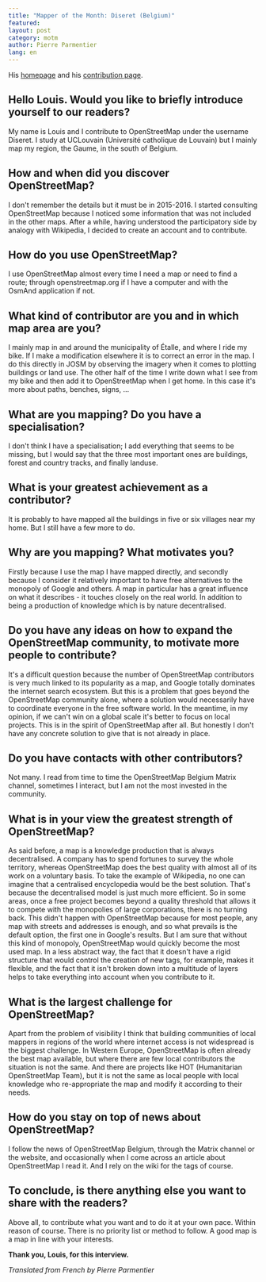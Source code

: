 ```yaml
---
title: "Mapper of the Month: Diseret (Belgium)"
featured:
layout: post
category: motm
author: Pierre Parmentier
lang: en
---
```

 
His [homepage](https://www.openstreetmap.org/user/Diseret) and his [contribution page](https://hdyc.neis-one.org/?Diseret).

## Hello Louis. Would you like to briefly introduce yourself to our readers?

My name is Louis and I contribute to OpenStreetMap under the username Diseret. I study at UCLouvain (Université catholique de Louvain) but I mainly map my region, the Gaume, in the south of Belgium.

## How and when did you discover OpenStreetMap?

I don't remember the details but it must be in 2015-2016. I started consulting OpenStreetMap because I noticed some information that was not included in the other maps. After a while, having understood the participatory side by analogy with Wikipedia, I decided to create an account and to contribute.

## How do you use OpenStreetMap?

I use OpenStreetMap almost every time I need a map or need to find a route; through openstreetmap.org if I have a computer and with the OsmAnd application if not.

## What kind of contributor are you and in which map area are you?

I mainly map in and around the municipality of Étalle, and where I ride my bike. If I make a modification elsewhere it is to correct an error in the map. I do this directly in JOSM by observing the imagery when it comes to plotting buildings or land use. The other half of the time I write down what I see from my bike and then add it to OpenStreetMap when I get home. In this case it's more about paths, benches, signs, …

## What are you mapping? Do you have a specialisation?

I don't think I have a specialisation; I add everything that seems to be missing, but I would say that the three most important ones are buildings, forest and country tracks, and finally landuse.

## What is your greatest achievement as a contributor?

It is probably to have mapped all the buildings in five or six villages near my home. But I still have a few more to do.

## Why are you mapping? What motivates you?

Firstly because I use the map I have mapped directly, and secondly because I consider it relatively important to have free alternatives to the monopoly of Google and others. A map in particular has a great influence on what it describes - it touches closely on the real world. In addition to being a production of knowledge which is by nature decentralised.

## Do you have any ideas on how to expand the OpenStreetMap community, to motivate more people to contribute?

It's a difficult question because the number of OpenStreetMap contributors is very much linked to its popularity as a map, and Google totally dominates the internet search ecosystem. But this is a problem that goes beyond the OpenStreetMap community alone, where a solution would necessarily have to coordinate everyone in the free software world. In the meantime, in my opinion, if we can't win on a global scale it's better to focus on local projects. This is in the spirit of OpenStreetMap after all. But honestly I don't have any concrete solution to give that is not already in place.

## Do you have contacts with other contributors?

Not many. I read from time to time the OpenStreetMap Belgium Matrix channel, sometimes I interact, but I am not the most invested in the community.

## What is in your view the greatest strength of OpenStreetMap?

As said before, a map is a knowledge production that is always decentralised. A company has to spend fortunes to survey the whole territory, whereas OpenStreetMap does the best quality with almost all of its work on a voluntary basis. To take the example of Wikipedia, no one can imagine that a centralised encyclopedia would be the best solution. That's because the decentralised model is just much more efficient. So in some areas, once a free project becomes beyond a quality threshold that allows it to compete with the monopolies of large corporations, there is no turning back. This didn't happen with OpenStreetMap because for most people, any map with streets and addresses is enough, and so what prevails is the default option, the first one in Google's results. But I am sure that without this kind of monopoly, OpenStreetMap would quickly become the most used map. In a less abstract way, the fact that it doesn't have a rigid structure that would control the creation of new tags, for example, makes it flexible, and the fact that it isn't broken down into a multitude of layers helps to take everything into account when you contribute to it.

## What is the largest challenge for OpenStreetMap?

Apart from the problem of visibility I think that building communities of local mappers in regions of the world where internet access is not widespread is the biggest challenge. In Western Europe, OpenStreetMap is often already the best map available, but where there are few local contributors the situation is not the same. And there are projects like HOT (Humanitarian OpenStreetMap Team), but it is not the same as local people with local knowledge who re-appropriate the map and modify it according to their needs.

## How do you stay on top of news about OpenStreetMap?

I follow the news of OpenStreetMap Belgium, through the Matrix channel or the website, and occasionally when I come across an article about OpenStreetMap I read it. And I rely on the wiki for the tags of course.

## To conclude, is there anything else you want to share with the readers?

Above all, to contribute what you want and to do it at your own pace. Within reason of course. There is no priority list or method to follow. A good map is a map in line with your interests.

**Thank you, Louis, for this interview.**

*Translated from French by Pierre Parmentier*
